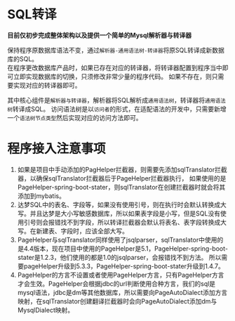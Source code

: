 # SQL转译

**目前仅初步完成整体架构以及提供一个简单的Mysql解析器与转译器**

保持程序原数据库语法不变，通过`解析器-通用语法树-转译器`将原SQL转译成新数据库的SQL。  
在程序更改数据库产品时，如果已存在对应的转译器，将转译器配置到程序当中即可立即实现数据库的切换，只须修改非常少量的程序代码。
如果不存在，则只需要实现对应的转译器即可。

其中核心组件是`解析器与转译器`，解析器将SQL解析成`通用语法树`，转译器将`通用语法树`转译成SQL。
访问语法树是以`访问者`的形式，在适配语法的开发中，只需要新增一个`语法树节点类型`然后实现对应的访问方法即可。

# 程序接入注意事项
1. 如果是项目中手动添加的PagHelper拦截器，则需要先添加sqlTranslator拦截器，以确保sqlTranslator拦截器后于PageHelper拦截器执行，
如果使用的是PageHelper-spring-boot-stater，则sqlTranslator在创建拦截器时就会将其添加到mybatis。
2. 达梦SQL中的表名、字段等，如果没有使用引号，则在执行时会默认转换成大写。并且达梦是大小写敏感数据库，所以如果表字段是小写，但是SQL没有使用引号则会报错找不到字段，所以转译拦截器会默认将表名、表字段转换成大写。在新建表、字段时，应该全部大写。
3. PageHelper与sqlTranslator同样使用了jsqlparser，sqlTranslator中使用的是4.4版本，现在项目中使用的PageHelper是5.1，PageHelper-spring-boot-stater是1.2.3，他们使用的都是1.0的jsqlparser，会报错找不到方法。 所以需要pageHelper升级到5.3.3，PageHelper-spring-boot-stater升级到1.4.7。
4. PageHelper的方言不设置或者使用PageHelper方言，只有PageHelper方言才会生效。PageHelper会根据jdbc的url判断使用合种方言，我们的sql是mysql语法，jdbc是dm等其他数据库，所以需要向PageAutoDialect添加方言映射，在sqlTranslator创建翻译拦截器时会向PageAutoDialect添加dm与MysqlDialect映射。